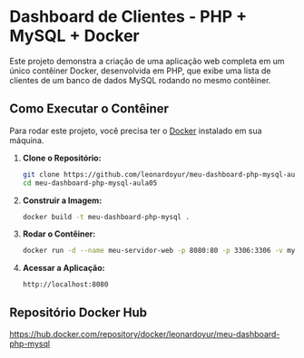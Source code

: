 # Dashboard de Clientes - PHP + MySQL + Docker

Este projeto demonstra a criação de uma aplicação web completa em um único contêiner Docker, desenvolvida em PHP, que exibe uma lista de clientes de um banco de dados MySQL rodando no mesmo contêiner.

## Como Executar o Contêiner

Para rodar este projeto, você precisa ter o [Docker](https://www.docker.com/get-started) instalado em sua máquina.

1. **Clone o Repositório:**
   ```bash
   git clone https://github.com/leonardoyur/meu-dashboard-php-mysql-aula05.git
   cd meu-dashboard-php-mysql-aula05
   ```

2. **Construir a Imagem:**
   ```bash
   docker build -t meu-dashboard-php-mysql .
   ```

3. **Rodar o Contêiner:**
   ```bash
   docker run -d --name meu-servidor-web -p 8080:80 -p 3306:3306 -v mysql_data:/var/lib/mysql meu-dashboard-php-mysql
   ```

4. **Acessar a Aplicação:**
   ```
   http://localhost:8080
   ```

## Repositório Docker Hub

https://hub.docker.com/repository/docker/leonardoyur/meu-dashboard-php-mysql